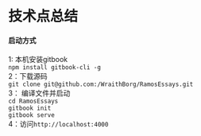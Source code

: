 # 技术点总结

#### 启动方式
1: 本机安装gitbook  
`npm install gitbook-cli -g`  
2：下载源码  
`git clone git@github.com:/WraithBorg/RamosEssays.git`  
3： 编译文件并启动  
`cd RamosEssays`  
`gitbook init`  
`gitbook serve`  
4：访问`http://localhost:4000`  

